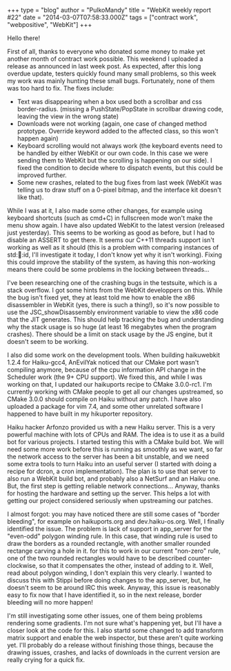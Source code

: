 +++
type = "blog"
author = "PulkoMandy"
title = "WebKit weekly report #22"
date = "2014-03-07T07:58:33.000Z"
tags = ["contract work", "webpositive", "WebKit"]
+++

Hello there!

First of all, thanks to everyone who donated some money to make yet another month of contract work possible. This weekend I uploaded a release as announced in last week post. As expected, after this long overdue update, testers quickly found many small problems, so this week my work was mainly hunting these small bugs. Fortunately, none of them was too hard to fix. The fixes include:
<!--more-->
<ul>
<li>Text was disappearing when a box used both a scrollbar and css border-radius. (missing a PushState/PopState in scrollbar drawing code, leaving the view in the wrong state)</li>
<li>Downloads were not working (again, one case of changed method prototype. Override keyword added to the affected class, so this won't happen again)</li>
<li>Keyboard scrolling would not always work (the keyboard events need to be handled by either WebKit or our own code. In this case we were sending them to WebKit but the scrolling is happening on our side). I fixed the condition to decide where to dispatch events, but this could be improved further.</li>
<li>Some new crashes, related to the bug fixes from last week (WebKit was telling us to draw stuff on a 0-pixel bitmap, and the interface kit doesn't like that).</li>
</ul>

While I was at it, I also made some other changes, for example using keyboard shortcuts (such as cmd+C) in fullscreen mode won't make the menu show again. I have also updated WebKit to the latest version (released just yesterday). This seems to be working as good as before, but I had to disable an ASSERT to get there. It seems our C++11 threads support isn't working as well as it should (this is a problem with comparing instances of std::thread::id, I'll investigate it today, I don't know yet why it isn't working). Fixing this could improve the stability of the system, as having this non-working means there could be some problems in the locking between threads...

I've been researching one of the crashing bugs in the testsuite, which is a stack overflow. I got some hints from the WebKit developpers on this. While the bug isn't fixed yet, they at least told me how to enable the x86 disassembler in WebKit (yes, there is such a thing!), so it's now possible to use the JSC_showDisassembly environment variable to view the x86 code that the JIT generates. This should help tracking the bug and understanding why the stack usage is so huge (at least 16 megabytes when the program crashes). There should be a limit on stack usage by the JS engine, but it doesn't seem to be working.

I also did some work on the development tools. When building haikuwebkit 1.2.4 for Haiku-gcc4, AnEvilYak noticed that our CMake port wasn't compiling anymore, because of the cpu information API change in the Scheduler work (the 9+ CPU support). We fixed this, and while I was working on that, I updated our haikuports recipe to CMake 3.0.0-rc1. I'm currently working with CMake people to get all our changes upstreamed, so CMake 3.0.0 should compile on Haiku without any patch. I have also uploaded a package for vim 7.4, and some other unrelated software I happened to have built in my hikuporter repository.

Haiku hacker Arfonzo provided us with a new Haiku server. This is a very powerful machine with lots of CPUs and RAM. The idea is to use it as a build bot for various projects. I started testing this with a CMake build bot. We will need some more work before this is running as smoothly as we want, so far the network access to the server has been a bit unstable, and we need some extra tools to turn Haiku into an useful server (I started with doing a recipe for dcron, a cron implementation). The plan is to use that server to also run a WebKit build bot, and probably also a NetSurf and an Haiku one. But, the first step is getting reliable network connections... Anyway, thanks for hosting the hardware and setting up the server. This helps a lot with getting our project considered seriously when upstreaming our patches.

I almost forgot: you may have noticed there are still some cases of "border bleeding", for example on haikuports.org and dev.haiku-os.org. Well, I finally identified the issue. The problem is lack of support in app_server for the "even-odd" polygon winding rule. In this case, that winding rule is used to draw the borders as a rounded rectangle, with another smaller rounded rectange carving a hole in it. for this to work in our current "non-zero" rule, one of the two rounded rectangles would have to be described counter-clockwise, so that it compensates the other, instead of adding to it. Well, read about polygon winding, I don't explain this very clearly. I wanted to discuss this with Stippi before doing changes to the app_server, but, he doesn't seem to be around IRC this week. Anyway, this issue is reasonably easy to fix now that I have identified it, so in the next release, border bleeding will no more happen!

I'm still investigating some other issues, one of them being problems rendering some gradients. I'm not sure what's happening yet, but I'll have a closer look at the code for this. I also startd some changed to add transform matrix support and enable the web inspector, but these aren't quite working yet. I'll probably do a release without finishing those things, because the drawing issues, crashes, and lacks of downloads in the current version are really crying for a quick fix.